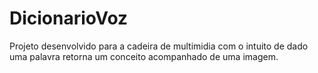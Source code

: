# DicionarioVoz

Projeto desenvolvido para a cadeira de multimidia com o intuito de dado uma palavra retorna um conceito acompanhado de uma imagem.
